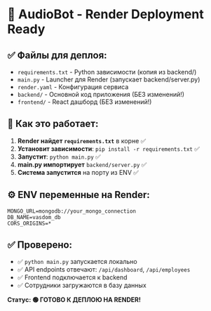 # 🚀 AudioBot - Render Deployment Ready

## ✅ Файлы для деплоя:

- `requirements.txt` - Python зависимости (копия из backend/)
- `main.py` - Launcher для Render (запускает backend/server.py)  
- `render.yaml` - Конфигурация сервиса
- `backend/` - Основной код приложения (БЕЗ изменений!)
- `frontend/` - React дашборд (БЕЗ изменений!)

## 🔧 Как это работает:

1. **Render найдет `requirements.txt`** в корне ✅
2. **Установит зависимости**: `pip install -r requirements.txt` ✅
3. **Запустит**: `python main.py` ✅
4. **main.py импортирует** `backend/server.py` ✅
5. **Система запустится** на порту из ENV ✅

## ⚙️ ENV переменные на Render:

```
MONGO_URL=mongodb://your_mongo_connection
DB_NAME=vasdom_db
CORS_ORIGINS=*
```

## ✅ Проверено:
- ✅ `python main.py` запускается локально  
- ✅ API endpoints отвечают: `/api/dashboard`, `/api/employees`
- ✅ Frontend подключается к backend
- ✅ Сотрудники загружаются в базу данных

**Статус: 🟢 ГОТОВО К ДЕПЛОЮ НА RENDER!**